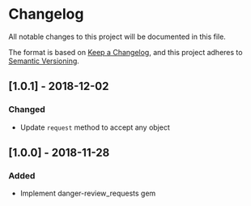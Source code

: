 # Changelog
All notable changes to this project will be documented in this file.

The format is based on [Keep a Changelog](https://keepachangelog.com/en/1.0.0/),
and this project adheres to [Semantic Versioning](https://semver.org/spec/v2.0.0.html).

## [1.0.1] - 2018-12-02
### Changed
- Update `request` method to accept any object

## [1.0.0] - 2018-11-28
### Added
- Implement danger-review_requests gem
